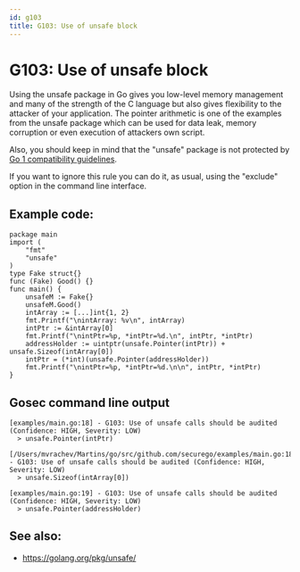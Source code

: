 ```yaml
---
id: g103
title: G103: Use of unsafe block
---
```


# G103: Use of unsafe block

Using the unsafe package in Go gives you low-level memory management and many of the strength of the C language but also gives flexibility to the attacker of your application. The pointer arithmetic is one of the examples from the unsafe package which can be used for data leak, memory corruption or even execution of attackers own script.

Also, you should keep in mind that the "unsafe" package is not protected by [Go 1 compatibility guidelines](https://golang.org/doc/go1compat).

If you want to ignore this rule you can do it, as usual, using the "exclude" option in the command line interface.

## Example code:

```
package main
import (
	"fmt"
	"unsafe"
)
type Fake struct{}
func (Fake) Good() {}
func main() {
	unsafeM := Fake{}
   	unsafeM.Good()
   	intArray := [...]int{1, 2}
   	fmt.Printf("\nintArray: %v\n", intArray)
   	intPtr := &intArray[0]
   	fmt.Printf("\nintPtr=%p, *intPtr=%d.\n", intPtr, *intPtr)
   	addressHolder := uintptr(unsafe.Pointer(intPtr)) + unsafe.Sizeof(intArray[0])
   	intPtr = (*int)(unsafe.Pointer(addressHolder))
   	fmt.Printf("\nintPtr=%p, *intPtr=%d.\n\n", intPtr, *intPtr)
}
```

## Gosec command line output

```
[examples/main.go:18] - G103: Use of unsafe calls should be audited (Confidence: HIGH, Severity: LOW)
  > unsafe.Pointer(intPtr)

[/Users/mvrachev/Martins/go/src/github.com/securego/examples/main.go:18] - G103: Use of unsafe calls should be audited (Confidence: HIGH, Severity: LOW)
  > unsafe.Sizeof(intArray[0])

[examples/main.go:19] - G103: Use of unsafe calls should be audited (Confidence: HIGH, Severity: LOW)
  > unsafe.Pointer(addressHolder)
```

## See also:

* https://golang.org/pkg/unsafe/


